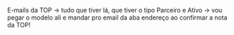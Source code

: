 E-mails da TOP -> tudo que tiver lá, que tiver o tipo Parceiro e Ativo -> vou pegar o modelo ali e mandar pro email da aba endereço ao confirmar a nota da TOP!